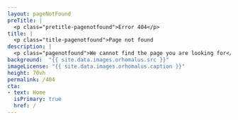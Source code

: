 ```yaml
---
layout: pageNotFound
preTitle: |
  <p class="pretitle-pagenotfound">Error 404</p>
title: |
  <p class="title-pagenotfound">Page not found
description: |
  <p class="pagenotfound">We cannot find the page you are looking for</p>
background:  "{{ site.data.images.orhomalus.src }}"
imageLicense: "{{ site.data.images.orhomalus.caption }}"
height: 70vh
permalink: /404
cta:
- text: Home
  isPrimary: true
  href: /
---
```

